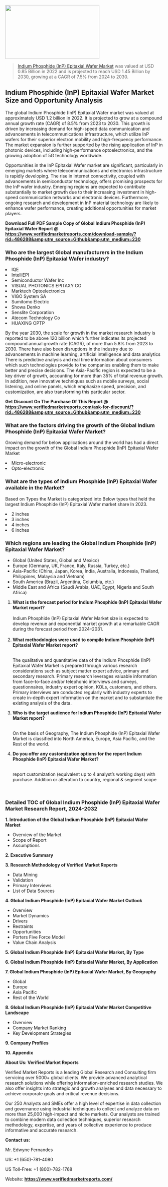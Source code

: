 <img src="https://ffe5etoiles.com/wp-content/uploads/2024/12/MST1-300x171.png" alt="" width="300" height="171" class="alignnone size-medium wp-image-20088" /><blockquote><p><p><a href="https://www.verifiedmarketreports.com/download-sample/?rid=486288&utm_source=Github&utm_medium=230" target="_blank">Indium Phosphide (InP) Epitaxial Wafer Market</a> was valued at USD 0.85 Billion in 2022 and is projected to reach USD 1.45 Billion by 2030, growing at a CAGR of 7.5% from 2024 to 2030.</p></blockquote><p><h2>Indium Phosphide (InP) Epitaxial Wafer Market Size and Opportunity Analysis</h2><p>The global Indium Phosphide (InP) Epitaxial Wafer market was valued at approximately USD 1.2 billion in 2022. It is projected to grow at a compound annual growth rate (CAGR) of 8.5% from 2023 to 2030. This growth is driven by increasing demand for high-speed data communication and advancements in telecommunications infrastructure, which utilize InP wafers for their superior electron mobility and high-frequency performance. The market expansion is further supported by the rising application of InP in photonic devices, including high-performance optoelectronics, and the growing adoption of 5G technology worldwide.</p><p>Opportunities in the InP Epitaxial Wafer market are significant, particularly in emerging markets where telecommunications and electronics infrastructure is rapidly developing. The rise in internet connectivity, coupled with advancements in semiconductor technology, offers promising prospects for the InP wafer industry. Emerging regions are expected to contribute substantially to market growth due to their increasing investment in high-speed communication networks and electronic devices. Furthermore, ongoing research and development in InP material technology are likely to enhance wafer performance, creating additional opportunities for market players.</p></p><p class=""><strong>Download Full PDF Sample Copy of Global Indium Phosphide (InP) Epitaxial Wafer Report @ <a href="https://www.verifiedmarketreports.com/download-sample/?rid=486288&amp;utm_source=Github&amp;utm_medium=230" target="_blank">https://www.verifiedmarketreports.com/download-sample/?rid=486288&amp;utm_source=Github&amp;utm_medium=230</a></strong></p><h3 id="" class="">Who are the largest Global manufacturers in the Indium Phosphide (InP) Epitaxial Wafer industry?</h3><p><li>IQE</li><li> IntelliEPI</li><li> Semiconductor Wafer Inc</li><li> VISUAL PHOTONICS EPITAXY CO</li><li> Marktech Optoelectronics</li><li> VIGO System SA</li><li> Sumitomo Electric</li><li> Showa Denko</li><li> Senslite Corporation</li><li> Atecom Technology Co</li><li> HUAXING OPTP</li></p><div class=""><div class="" dir="" data-message-author-role="" data-message-id="" data-message-model-slug=""><div class=""><div class=""><div class=""><div class="" dir="" data-message-author-role="" data-message-id="" data-message-model-slug=""><div class=""><div class=""><p>By the year 2030, the scale for growth in the market research industry is reported to be above 120 billion which further indicates its projected compound annual growth rate (CAGR), of more than 5.8% from 2023 to 2030. There have also been disruptions in the industry due to advancements in machine learning, artificial intelligence and data analytics There is predictive analysis and real time information about consumers which such technologies provide to the companies enabling them to make better and precise decisions. The Asia-Pacific region is expected to be a key driver of growth, accounting for more than 35% of total revenue growth. In addition, new innovative techniques such as mobile surveys, social listening, and online panels, which emphasize speed, precision, and customization, are also transforming this particular sector.</p><p><strong>Get Discount On The Purchase Of This Report @&nbsp; <a href="https://www.verifiedmarketreports.com/ask-for-discount/?rid=486288&amp;utm_source=Github&amp;utm_medium=230" target="_blank">https://www.verifiedmarketreports.com/ask-for-discount/?rid=486288&amp;utm_source=Github&amp;utm_medium=230</a></strong></p></div></div></div></div></div></div></div></div><h3 id="" class="">What are the factors driving the growth of the Global Indium Phosphide (InP) Epitaxial Wafer Market?</h3><p id="" class="">Growing demand for below applications around the world has had a direct impact on the growth of the Global Indium Phosphide (InP) Epitaxial Wafer Market</p><p id="" class=""><li>Micro-electronic</li><li> Opto-electronic</li></p><h3 id="" class="">What are the types of Indium Phosphide (InP) Epitaxial Wafer available in the Market?</h3><p id="" class="">Based on Types the Market is categorized into Below types that held the largest Indium Phosphide (InP) Epitaxial Wafer market share In 2023.</p><p id="" class=""><li>2 inches</li><li> 3 inches</li><li> 4 inches</li><li> 6 inches</li></p><h3 id="" class="">Which regions are leading the Global Indium Phosphide (InP) Epitaxial Wafer Market?</h3><ul><li>Global (United States, Global and Mexico)</li><li>Europe (Germany, UK, France, Italy, Russia, Turkey, etc.)</li><li>Asia-Pacific (China, Japan, Korea, India, Australia, Indonesia, Thailand, Philippines, Malaysia and Vietnam)</li><li>South America (Brazil, Argentina, Columbia, etc.)</li><li>Middle East and Africa (Saudi Arabia, UAE, Egypt, Nigeria and South Africa)</li></ul><p><ol><li><strong>What is the forecast period for Indium Phosphide (InP) Epitaxial Wafer Market report?<br /></strong><br /><span data-sheets-root="1" data-sheets-value="{&quot;1&quot;:2,&quot;2&quot;:&quot;XXXX size is expected to develop revenue and exponential market growth at a remarkable CAGR during the forecast period from 2024&ndash;2030.&quot;}" data-sheets-userformat="{&quot;2&quot;:12674,&quot;4&quot;:{&quot;1&quot;:2,&quot;2&quot;:16776960},&quot;10&quot;:2,&quot;11&quot;:0,&quot;15&quot;:&quot;Arial&quot;,&quot;16&quot;:12}">Indium Phosphide (InP) Epitaxial Wafer Market size is expected to develop revenue and exponential market growth at a remarkable CAGR during the forecast period from 2024&ndash;2031.</span><br /><br /></li><li><strong>What methodologies were used to compile Indium Phosphide (InP) Epitaxial Wafer Market report?<br /><br /></strong><p>The qualitative and quantitative data of the&nbsp;Indium Phosphide (InP) Epitaxial Wafer Market is prepared through various research considerations such as subject matter expert advice, primary and secondary research. Primary research leverages valuable information from face-to-face and/or telephonic interviews and surveys, questionnaires, industry expert opinion, KOLs, customers, and others. Primary interviews are conducted regularly with industry experts to create in-depth expert information on the market and to substantiate the existing analysis of the data.&nbsp;</p></li><li><strong>Who is the target audience for Indium Phosphide (InP) Epitaxial Wafer Market report?<br /><br /></strong><p>On the basis of Geography, The&nbsp;Indium Phosphide (InP) Epitaxial Wafer Market is classified into North America, Europe, Asia Pacific, and the Rest of the world.</p></li><li><strong>Do you offer any customization options for the report Indium Phosphide (InP) Epitaxial Wafer Market?<br /><br /></strong><p>report customization (equivalent up to 4 analyst&rsquo;s working days) with purchase. Addition or alteration to country, regional &amp; segment scope</p><p>&nbsp;</p></li></ol></p><h3 id="" class="">Detailed TOC of Global Indium Phosphide (InP) Epitaxial Wafer Market Research Report, 2024-2032</h3><p id="" class=""><strong>1. Introduction of the Global Indium Phosphide (InP) Epitaxial Wafer Market</strong></p><ul><li>Overview of the Market</li><li>Scope of Report</li><li>Assumptions</li></ul><p id="" class=""><strong>2. Executive Summary</strong></p><p id="" class=""><strong>3. Research Methodology of&nbsp;Verified Market Reports</strong></p><ul><li>Data Mining</li><li>Validation</li><li>Primary Interviews</li><li>List of Data Sources</li></ul><p id="" class=""><strong>4. Global Indium Phosphide (InP) Epitaxial Wafer Market Outlook</strong></p><ul><li>Overview</li><li>Market Dynamics</li><li>Drivers</li><li>Restraints</li><li>Opportunities</li><li>Porters Five Force Model</li><li>Value Chain Analysis</li></ul><p id="" class=""><strong>5. Global Indium Phosphide (InP) Epitaxial Wafer Market, By&nbsp;Type</strong></p><p id="" class=""><strong>6. Global Indium Phosphide (InP) Epitaxial Wafer Market, By Application</strong></p><p id="" class=""><strong>7. Global Indium Phosphide (InP) Epitaxial Wafer Market, By Geography</strong></p><ul><li>Global</li><li>Europe</li><li>Asia Pacific</li><li>Rest of the World</li></ul><p id="" class=""><strong>8. Global Indium Phosphide (InP) Epitaxial Wafer Market Competitive Landscape</strong></p><ul><li>Overview</li><li>Company Market Ranking</li><li>Key Development Strategies</li></ul><p id="" class=""><strong>9. Company Profiles</strong></p><p id="" class=""><strong>10. Appendix</strong></p><p id="" class=""><strong>About Us: Verified Market Reports</strong></p><p id="" class="">Verified Market Reports is a leading Global Research and Consulting firm servicing over 5000+ global clients. We provide advanced analytical research solutions while offering information-enriched research studies. We also offer insights into strategic and growth analyses and data necessary to achieve corporate goals and critical revenue decisions.</p><p id="" class="">Our 250 Analysts and SMEs offer a high level of expertise in data collection and governance using industrial techniques to collect and analyze data on more than 25,000 high-impact and niche markets. Our analysts are trained to combine modern data collection techniques, superior research methodology, expertise, and years of collective experience to produce informative and accurate research.</p><p id="" class=""><strong>Contact us:</strong></p><p id="" class="">Mr. Edwyne Fernandes</p><p id="" class="">US: +1 (650)-781-4080</p><p id="" class="">US Toll-Free: +1 (800)-782-1768</p><p id="" class="">Website: <a target="" data-test-app-aware-link=""><strong>https://www.verifiedmarketreports.com/</strong></a></p>
